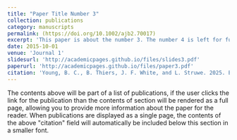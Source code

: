 ```yaml
---
title: "Paper Title Number 3"
collection: publications
category: manuscripts
permalink: (https://doi.org/10.1002/ajb2.70017)
excerpt: 'This paper is about the number 3. The number 4 is left for future work.'
date: 2015-10-01
venue: 'Journal 1'
slidesurl: 'http://academicpages.github.io/files/slides3.pdf'
paperurl: 'http://academicpages.github.io/files/paper3.pdf'
citation: 'Young, B. C., B. Thiers, J. F. White, and L. Struwe. 2025. Endophytic bacteria discovered in oil body organelles of the liverworts Marchantia polymorpha and Radula complanata. American Journal of Botany 112(3): e70017.'
---
```


The contents above will be part of a list of publications, if the user clicks the link for the publication than the contents of section will be rendered as a full page, allowing you to provide more information about the paper for the reader. When publications are displayed as a single page, the contents of the above "citation" field will automatically be included below this section in a smaller font.
